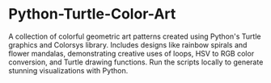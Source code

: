 # Python-Turtle-Color-Art
A collection of colorful geometric art patterns created using Python's Turtle graphics and Colorsys library.  Includes designs like rainbow spirals and flower mandalas, demonstrating creative uses of loops, HSV to RGB color  conversion, and Turtle drawing functions. Run the scripts locally to generate stunning visualizations with Python.
